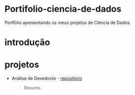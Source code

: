 # Portifolio-ciencia-de-dados
Portfólio apresentando os meus projetos de Ciência de Dados.
# introdução 
# projetos
- Análise de Devedores - [repositório](https://github.com/WevertonVerica/An-lise-de-devedores) 

  > Resumo.
